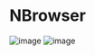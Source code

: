 # NBrowser

![image](https://user-images.githubusercontent.com/79097169/194749169-159c3640-0680-480b-a716-53035d3afaa2.png)
![image](https://user-images.githubusercontent.com/79097169/194749163-27e961fe-17af-429c-ac25-f20a82c04798.png)
